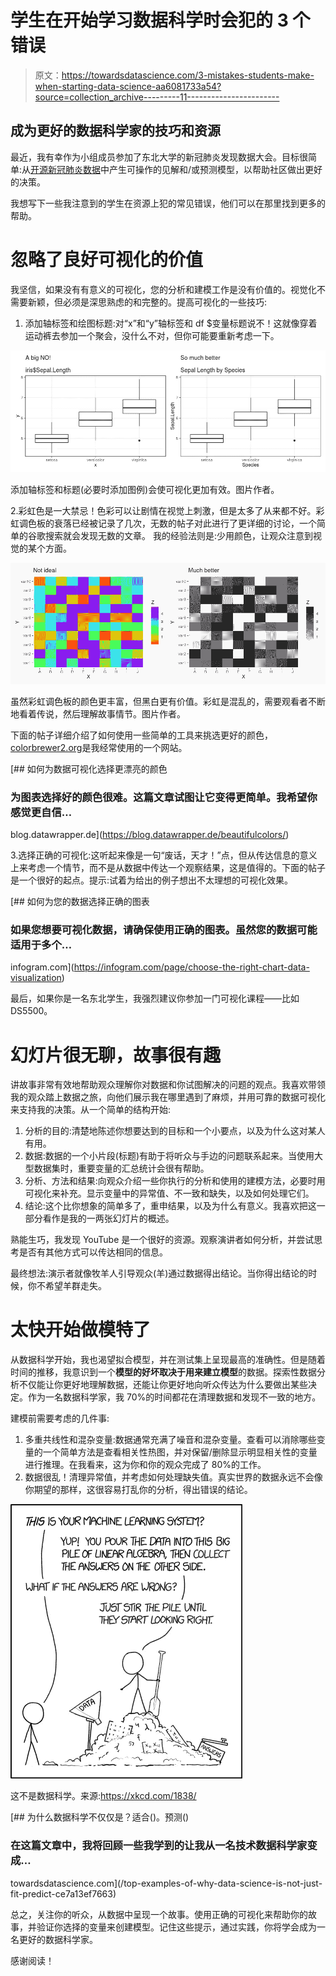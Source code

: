 # 学生在开始学习数据科学时会犯的 3 个错误

> 原文：<https://towardsdatascience.com/3-mistakes-students-make-when-starting-data-science-aa6081733a54?source=collection_archive---------11----------------------->

## 成为更好的数据科学家的技巧和资源

最近，我有幸作为小组成员参加了东北大学的新冠肺炎发现数据大会。目标很简单:从[开源新冠肺炎数据](https://www.kaggle.com/roche-data-science-coalition/uncover)中产生可操作的见解和/或预测模型，以帮助社区做出更好的决策。

我想写下一些我注意到的学生在资源上犯的常见错误，他们可以在那里找到更多的帮助。

# 忽略了良好可视化的价值

我坚信，如果没有有意义的可视化，您的分析和建模工作是没有价值的。视觉化不需要新颖，但必须是深思熟虑的和完整的。提高可视化的一些技巧:

1.  添加轴标签和绘图标题:对“x”和“y”轴标签和 df $变量标题说不！这就像穿着运动裤去参加一个聚会，没什么不对，但你可能要重新考虑一下。

![](img/47a26b45fa695ada3a19f69e0d614597.png)

添加轴标签和标题(必要时添加图例)会使可视化更加有效。图片作者。

2.彩虹色是一大禁忌！色彩可以让剧情在视觉上刺激，但是太多了从来都不好。彩虹调色板的衰落已经被记录了几次，无数的帖子对此进行了更详细的讨论，一个简单的谷歌搜索就会发现无数的文章。
我的经验法则是:少用颜色，让观众注意到视觉的某个方面。

![](img/af5f63ca014cba33c452defa6a8657a6.png)

虽然彩虹调色板的颜色更丰富，但黑白更有价值。彩虹是混乱的，需要观看者不断地看着传说，然后理解故事情节。图片作者。

下面的帖子详细介绍了如何使用一些简单的工具来挑选更好的颜色，[colorbrewer2.org](https://colorbrewer2.org/)是我经常使用的一个网站。

[](https://blog.datawrapper.de/beautifulcolors/) [## 如何为数据可视化选择更漂亮的颜色

### 为图表选择好的颜色很难。这篇文章试图让它变得更简单。我希望你感觉更自信…

blog.datawrapper.de](https://blog.datawrapper.de/beautifulcolors/) 

3.选择正确的可视化:这听起来像是一句“废话，天才！”点，但从传达信息的意义上来考虑一个情节，而不是从数据中传达一个观察结果，这是值得的。下面的帖子是一个很好的起点。提示:试着为给出的例子想出不太理想的可视化效果。

[](https://infogram.com/page/choose-the-right-chart-data-visualization) [## 如何为您的数据选择正确的图表

### 如果您想要可视化数据，请确保使用正确的图表。虽然您的数据可能适用于多个…

infogram.com](https://infogram.com/page/choose-the-right-chart-data-visualization) 

最后，如果你是一名东北学生，我强烈建议你参加一门可视化课程——比如 DS5500。

# 幻灯片很无聊，故事很有趣

讲故事非常有效地帮助观众理解你对数据和你试图解决的问题的观点。我喜欢带领我的观众踏上数据之旅，向他们展示我在哪里遇到了麻烦，并用可靠的数据可视化来支持我的决策。从一个简单的结构开始:

1.  分析的目的:清楚地陈述你想要达到的目标和一个小要点，以及为什么这对某人有用。
2.  数据:数据的一个小片段(标题)有助于将听众与手边的问题联系起来。当使用大型数据集时，重要变量的汇总统计会很有帮助。
3.  分析、方法和结果:向观众介绍一些你执行的分析和使用的建模方法，必要时用可视化来补充。显示变量中的异常值、不一致和缺失，以及如何处理它们。
4.  结论:这个比你想象的简单多了，重申结果，以及为什么有意义。我喜欢把这一部分看作是我的一两张幻灯片的概述。

熟能生巧，我发现 YouTube 是一个很好的资源。观察演讲者如何分析，并尝试思考是否有其他方式可以传达相同的信息。

最终想法:演示者就像牧羊人引导观众(羊)通过数据得出结论。当你得出结论的时候，你不希望羊群走失。

# 太快开始做模特了

从数据科学开始，我也渴望拟合模型，并在测试集上呈现最高的准确性。但是随着时间的推移，我意识到一个**模型的好坏取决于用来建立模型**的数据。探索性数据分析不仅能让你更好地理解数据，还能让你更好地向听众传达为什么要做出某些决定。作为一名数据科学家，我 70%的时间都花在清理数据和发现不一致的地方。

建模前需要考虑的几件事:

1.  多重共线性和混杂变量:数据通常充满了噪音和混杂变量。查看可以消除哪些变量的一个简单方法是查看相关性热图，并对保留/删除显示明显相关性的变量进行推理。在我看来，这为你和你的观众完成了 80%的工作。
2.  数据很乱！清理异常值，并考虑如何处理缺失值。真实世界的数据永远不会像你期望的那样，这很容易打乱你的分析，得出错误的结论。

![](img/b082e7122d269f6da5399971fc2a9490.png)

这不是数据科学。来源:https://xkcd.com/1838/

[](/top-examples-of-why-data-science-is-not-just-fit-predict-ce7a13ef7663) [## 为什么数据科学不仅仅是？适合()。预测()

### 在这篇文章中，我将回顾一些我学到的让我从一名技术数据科学家变成…

towardsdatascience.com](/top-examples-of-why-data-science-is-not-just-fit-predict-ce7a13ef7663) 

总之，关注你的听众，从数据中呈现一个故事。使用正确的可视化来帮助你的故事，并验证你选择的变量来创建模型。记住这些提示，通过实践，你将学会成为一名更好的数据科学家。

感谢阅读！